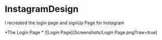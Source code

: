 # InstagramDesign
I recreated the login page and signUp Page for Instagram


  *The Login Page *
 ![Login Page](Screenshots/Login Page.png?raw=true)
